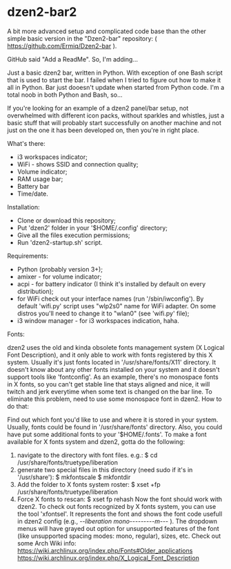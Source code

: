 # dzen2-bar2
A bit more advanced setup and complicated code base than the other simple basic version in the "Dzen2-bar" repository:
( https://github.com/Ermiq/Dzen2-bar ).

GitHub said "Add a ReadMe". So, I'm adding...

Just a basic dzen2 bar, written in Python. With exception of one Bash script that is used to start the bar.
I failed when I tried to figure out how to make it all in Python. Bar just dooesn't update when started from Python code.
I'm a total noob in both Python and Bash, so...

If you're looking for an example of a dzen2 panel/bar setup, not overwhelmed with different icon packs,
without sparkles and whistles, just a basic stuff that will probably start successfully on another machine and not just
on the one it has been developed on, then you're in right place.

What's there:

* i3 workspaces indicator;
* WiFi - shows SSID and connection quality;
* Volume indicator;
* RAM usage bar;
* Battery bar
* Time/date.

Installation:

- Clone or download this repository;
- Put 'dzen2' folder in your '$HOME/.config' directory;
- Give all the files execution permissions;
- Run 'dzen2-startup.sh' script.

Requirements:

- Python (probably version 3+);
- amixer - for volume indicator;
- acpi - for battery indicator (I think it's installed by default on every distribution);
- for WiFi check out your interface names (run '/sbin/iwconfig'). By default 'wifi.py' script uses "wlp2s0" name for WiFi adapter. On some distros you'll need to change it to "wlan0" (see 'wifi.py' file);
- i3 window manager - for i3 workspaces indication, haha.

Fonts:

dzen2 uses the old and kinda obsolete fonts management system (X Logical Font Description), and it only able to work with
fonts registered by this X system. Usually it's just fonts located in '/usr/share/fonts/X11' directory. It doesn't know about any other fonts installed on your system and it doesn't support tools like 'fontconfig'.
As an example, there's no monospace fonts in X fonts, so you can't get stable line that stays aligned and nice, it will twitch and jerk everytime when some text is changed on the bar line. To eliminate this problem, need to use some monospace font in dzen2.
How to do that:

Find out which font you'd like to use and where it is stored in your system. Usually, fonts could be found in '/usr/share/fonts' directory. Also, you could have put some additional fonts to your '$HOME/.fonts'.
To make a font available for X fonts system and dzen2, gotta do the following:
  1. navigate to the directory with font files. e.g.:
    $ cd /usr/share/fonts/truetype/liberation
  2. generate two special files in this directory (need sudo if it's in '/usr/share'):
    $ mkfontscale
    $ mkfontdir
  3. Add the folder to X fonts system roster:
    $ xset +fp /usr/share/fonts/truetype/liberation
  4. Force X fonts to rescan:
    $ xset fp rehash
Now the font should work with dzen2. To check out fonts recognized by X fonts system, you can use the tool 'xfontsel'. It represents the font and shows the font code usefull in dzen2 config (e.g., -*-liberation mono-*-*-*-*-*-*-*-*-m-*-*-* ).
The dropdown menus will have grayed out option for unsupported features of the font (like unsupported spacing modes: mono, regular), sizes, etc. Check out some Arch Wiki info:
  https://wiki.archlinux.org/index.php/Fonts#Older_applications
https://wiki.archlinux.org/index.php/X_Logical_Font_Description
